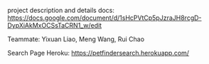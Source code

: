 project description and details docs: https://docs.google.com/document/d/1sHcPVtCp5pJzraJH8rcgD-DypXiAkMxOCSsTaCRN1_w/edit

Teammate: Yixuan Liao, Meng Wang, Rui Chao

Search Page Heroku: https://petfindersearch.herokuapp.com/


